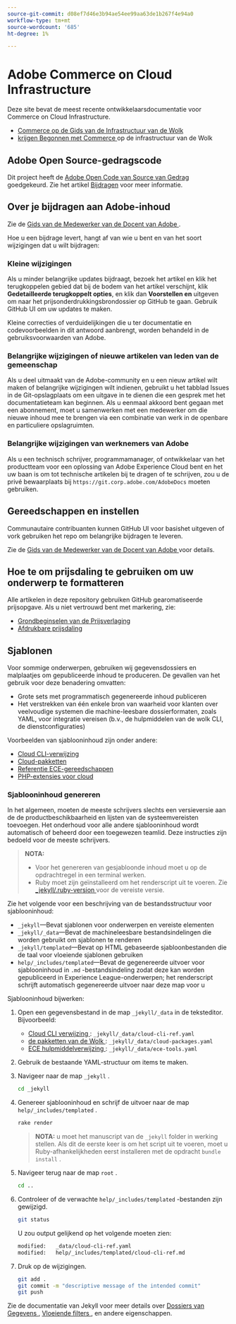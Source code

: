 ```yaml
---
source-git-commit: d08ef7d46e3b94ae54ee99aa63de1b267f4e94a0
workflow-type: tm+mt
source-wordcount: '685'
ht-degree: 1%

---
```

# Adobe Commerce on Cloud Infrastructure

Deze site bevat de meest recente ontwikkelaarsdocumentatie voor Commerce on Cloud Infrastructure.

- [ Commerce op de Gids van de Infrastructuur van de Wolk ](https://experienceleague.adobe.com/en/docs/commerce-on-cloud/user-guide/overview)
- [ krijgen Begonnen met Commerce ](https://experienceleague.adobe.com/en/docs/commerce-on-cloud/start/overview) op de infrastructuur van de Wolk

## Adobe Open Source-gedragscode

Dit project heeft de [ Adobe Open Code van Source van Gedrag ](code-of-conduct.md) goedgekeurd. Zie het artikel [Bijdragen](contributing.md) voor meer informatie.

## Over je bijdragen aan Adobe-inhoud

Zie de [ Gids van de Medewerker van de Docent van Adobe ](https://experienceleague.adobe.com/en/docs/contributor/contributor-guide/introduction).

Hoe u een bijdrage levert, hangt af van wie u bent en van het soort wijzigingen dat u wilt bijdragen:

### Kleine wijzigingen

Als u minder belangrijke updates bijdraagt, bezoek het artikel en klik het terugkoppelen gebied dat bij de bodem van het artikel verschijnt, klik **Gedetailleerde terugkoppelt opties**, en klik dan **Voorstellen en** uitgeven om naar het prijsonderdrukkingsbrondossier op GitHub te gaan. Gebruik GitHub UI om uw updates te maken.

Kleine correcties of verduidelijkingen die u ter documentatie en codevoorbeelden in dit antwoord aanbrengt, worden behandeld in de gebruiksvoorwaarden van Adobe.

### Belangrijke wijzigingen of nieuwe artikelen van leden van de gemeenschap

Als u deel uitmaakt van de Adobe-community en u een nieuw artikel wilt maken of belangrijke wijzigingen wilt indienen, gebruikt u het tabblad Issues in de Git-opslagplaats om een uitgave in te dienen die een gesprek met het documentatieteam kan beginnen. Als u eenmaal akkoord bent gegaan met een abonnement, moet u samenwerken met een medewerker om die nieuwe inhoud mee te brengen via een combinatie van werk in de openbare en particuliere opslagruimten.

### Belangrijke wijzigingen van werknemers van Adobe

Als u een technisch schrijver, programmamanager, of ontwikkelaar van het productteam voor een oplossing van Adobe Experience Cloud bent en het uw baan is om tot technische artikelen bij te dragen of te schrijven, zou u de privé bewaarplaats bij `https://git.corp.adobe.com/AdobeDocs` moeten gebruiken.

## Gereedschappen en instellen

Communautaire contribuanten kunnen GitHub UI voor basishet uitgeven of vork gebruiken het repo om belangrijke bijdragen te leveren.

Zie de [ Gids van de Medewerker van de Docent van Adobe ](https://experienceleague.adobe.com/en/docs/contributor/contributor-guide/introduction) voor details.

## Hoe te om prijsdaling te gebruiken om uw onderwerp te formatteren

Alle artikelen in deze repository gebruiken GitHub gearomatiseerde prijsopgave. Als u niet vertrouwd bent met markering, zie:

- [ Grondbeginselen van de Prijsverlaging ](https://docs.github.com/en/get-started/writing-on-github/getting-started-with-writing-and-formatting-on-github/basic-writing-and-formatting-syntax)
- [ Afdrukbare prijsdaling ](https://docs.github.com/en/get-started/writing-on-github/getting-started-with-writing-and-formatting-on-github/basic-writing-and-formatting-syntax)

## Sjablonen

Voor sommige onderwerpen, gebruiken wij gegevensdossiers en malplaatjes om gepubliceerde inhoud te produceren. De gevallen van het gebruik voor deze benadering omvatten:

- Grote sets met programmatisch gegenereerde inhoud publiceren
- Het verstrekken van één enkele bron van waarheid voor klanten over veelvoudige systemen die machine-leesbare dossierformaten, zoals YAML, voor integratie vereisen (b.v., de hulpmiddelen van de wolk CLI, de dienstconfiguraties)

Voorbeelden van sjablooninhoud zijn onder andere:

- [Cloud CLI-verwijzing](help/templated/cloud-cli-ref.md)
- [Cloud-pakketten](help/templated/cloud-packages.md)
- [Referentie ECE-gereedschappen](help/templated/ece-tools.md)
- [PHP-extensies voor cloud](help/templated/php-extensions-cloud.md)

### Sjablooninhoud genereren

In het algemeen, moeten de meeste schrijvers slechts een versieversie aan de de productbeschikbaarheid en lijsten van de systeemvereisten toevoegen. Het onderhoud voor alle andere sjablooninhoud wordt automatisch of beheerd door een toegewezen teamlid. Deze instructies zijn bedoeld voor de meeste schrijvers.

>**NOTA:**
>
>- Voor het genereren van gesjabloonde inhoud moet u op de opdrachtregel in een terminal werken.
>- Ruby moet zijn geïnstalleerd om het renderscript uit te voeren. Zie [_jekyll/.ruby-version ](_jekyll/.ruby-version) voor de vereiste versie.

Zie het volgende voor een beschrijving van de bestandsstructuur voor sjablooninhoud:

- `_jekyll`—Bevat sjablonen voor onderwerpen en vereiste elementen
- `_jekyll/_data`—Bevat de machineleesbare bestandsindelingen die worden gebruikt om sjablonen te renderen
- `_jekyll/templated`—Bevat op HTML gebaseerde sjabloonbestanden die de taal voor vloeiende sjablonen gebruiken
- `help/_includes/templated`—Bevat de gegenereerde uitvoer voor sjablooninhoud in `.md` -bestandsindeling zodat deze kan worden gepubliceerd in Experience League-onderwerpen; het renderscript schrijft automatisch gegenereerde uitvoer naar deze map voor u

Sjablooninhoud bijwerken:

1. Open een gegevensbestand in de map `_jekyll/_data` in de teksteditor. Bijvoorbeeld:

   - [ Cloud CLI verwijzing ](help/templated/cloud-cli-ref.md): `_jekyll/_data/cloud-cli-ref.yaml`
   - [ de pakketten van de Wolk ](help/templated/cloud-packages.md): `_jekyll/_data/cloud-packages.yaml`
   - [ ECE hulpmiddelverwijzing ](help/templated/ece-tools.md): `_jekyll/_data/ece-tools.yaml`

2. Gebruik de bestaande YAML-structuur om items te maken.

3. Navigeer naar de map `_jekyll` .

   ```bash
   cd _jekyll
   ```

4. Genereer sjablooninhoud en schrijf de uitvoer naar de map `help/_includes/templated` .

   ```bash
   rake render
   ```

   >**NOTA:** u moet het manuscript van de `_jekyll` folder in werking stellen. Als dit de eerste keer is om het script uit te voeren, moet u Ruby-afhankelijkheden eerst installeren met de opdracht `bundle install` .

5. Navigeer terug naar de map `root` .

   ```bash
   cd ..
   ```

6. Controleer of de verwachte `help/_includes/templated` -bestanden zijn gewijzigd.

   ```bash
   git status
   ```

   U zou output gelijkend op het volgende moeten zien:

   ```bash
   modified:   _data/cloud-cli-ref.yaml
   modified:   help/_includes/templated/cloud-cli-ref.md
   ```

7. Druk op de wijzigingen.

   ```bash
   git add .
   git commit -m "descriptive message of the intended commit"
   git push
   ```

Zie de documentatie van Jekyll voor meer details over [ Dossiers van Gegevens ](https://jekyllrb.com/docs/datafiles), [ Vloeiende filters ](https://jekyllrb.com/docs/liquid/filters/), en andere eigenschappen.
